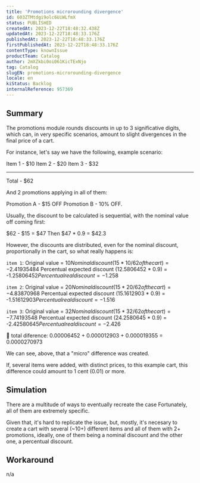 ```yaml
---
title: 'Promotions microrounding divergence'
id: 603ZTMtdgi9olc6UiWLfmX
status: PUBLISHED
createdAt: 2023-12-22T18:48:32.438Z
updatedAt: 2023-12-22T18:48:33.176Z
publishedAt: 2023-12-22T18:48:33.176Z
firstPublishedAt: 2023-12-22T18:48:33.176Z
contentType: knownIssue
productTeam: Catalog
author: 2mXZkbi0oi061KicTExNjo
tag: Catalog
slugEN: promotions-microrounding-divergence
locale: en
kiStatus: Backlog
internalReference: 957369
---
```


## Summary


The promotions module rounds discounts in up to 3 significative digits, which can, in very specific scenarios, amount to slight divergences in the final price of a cart.

For instance, let's say we have the following, example scenario:

Item 1 - $10
Item 2 - $20
Item 3 - $32
____________
Total - $62

And 2 promotions applying in all of them:

Promotion A - $15 OFF
Promotion B - 10% OFF.


Usually, the discount to be calculated is sequential, with the nominal value off coming first:

$62 - $15 = $47
Then
$47 * 0.9 = $42.3


However, the discounts are distributed, even for the nominal discount, proportionally in the cart, so what really happens is:

`item 1`:
Original value = $10
Nominal discount (15 * 10/62 of the cart) = -$2.41935484
Percentual expected discount (12.5806452 * 0.9) = -$1.25806452
Percentual real discount = -$1.258

`item 2`:
Original value = $20
Nominal discount (15 * 20/62 of the cart) = -$4.83870968
Percentual expected discount (15.1612903 * 0.9) = -$1.51612903
Percentual real discount = -$1.516

`item 3`:
Original value = $32
Nominal discount (15 * 32/62 of the cart) = -$7.74193548
Percentual expected discount (24.2580645 * 0.9) = -$2.42580645
Percentual real discount = -$2.426


🔎 total diference: 0.00006452 + 0.000012903 + 0.000019355 = 0.0000270973

We can see, above, that a "micro" difference was created.

If, several items were added, with distinct prices, to this example cart, this difference could amount to 1 cent (0.01) or more.



##

## Simulation


There are a multitude of ways to eventually recreate the case Fortunately, all of them are extremely specific.

Given that, it's hard to replicate the issue, but, mostly, it's necesary to create a cart with several (~10+) different items and all of them with 2+ promotions, ideally, one of them being a nominal discount and the other one, a percentual discount.



##

## Workaround


n/a





